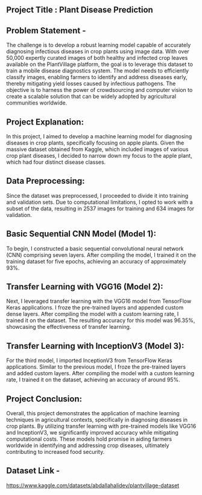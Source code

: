 ## Project Title : Plant Disease Prediction

## Problem Statement - 
The challenge is to develop a robust learning model capable of accurately diagnosing infectious diseases in crop plants using image data. With over 50,000 expertly curated images of both healthy and infected crop leaves available on the PlantVillage platform, the goal is to leverage this dataset to train a mobile disease diagnostics system. The model needs to efficiently classify images, enabling farmers to identify and address diseases early, thereby mitigating yield losses caused by infectious pathogens. The objective is to harness the power of crowdsourcing and computer vision to create a scalable solution that can be widely adopted by agricultural communities worldwide.

## Project Explanation:
In this project, I aimed to develop a machine learning model for diagnosing diseases in crop plants, specifically focusing on apple plants. Given the massive dataset obtained from Kaggle, which included images of various crop plant diseases, I decided to narrow down my focus to the apple plant, which had four distinct disease classes.

## Data Preprocessing:
Since the dataset was preprocessed, I proceeded to divide it into training and validation sets. Due to computational limitations, I opted to work with a subset of the data, resulting in 2537 images for training and 634 images for validation.

## Basic Sequential CNN Model (Model 1):
To begin, I constructed a basic sequential convolutional neural network (CNN) comprising seven layers. After compiling the model, I trained it on the training dataset for five epochs, achieving an accuracy of approximately 93%.

## Transfer Learning with VGG16 (Model 2):
Next, I leveraged transfer learning with the VGG16 model from TensorFlow Keras applications. I froze the pre-trained layers and appended custom dense layers. After compiling the model with a custom learning rate, I trained it on the dataset. The resulting accuracy for this model was 96.35%, showcasing the effectiveness of transfer learning.

## Transfer Learning with InceptionV3 (Model 3):
For the third model, I imported InceptionV3 from TensorFlow Keras applications. Similar to the previous model, I froze the pre-trained layers and added custom layers. After compiling the model with a custom learning rate, I trained it on the dataset, achieving an accuracy of around 95%.

## Project Conclusion:
Overall, this project demonstrates the application of machine learning techniques in agricultural contexts, specifically in diagnosing diseases in crop plants. By utilizing transfer learning with pre-trained models like VGG16 and InceptionV3, we significantly improved accuracy while mitigating computational costs. These models hold promise in aiding farmers worldwide in identifying and addressing crop diseases, ultimately contributing to increased food security.

## Dataset Link -
https://www.kaggle.com/datasets/abdallahalidev/plantvillage-dataset

